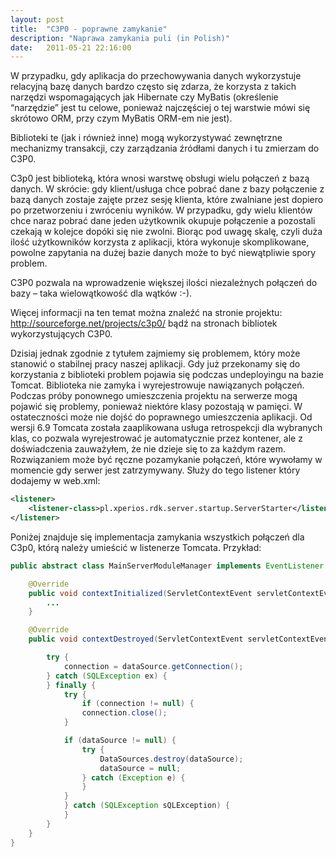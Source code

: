 ```yaml
---
layout: post
title:  "C3P0 - poprawne zamykanie"
description: "Naprawa zamykania puli (in Polish)"
date:   2011-05-21 22:16:00
---
```


W przypadku, gdy aplikacja do przechowywania danych wykorzystuje relacyjną bazę danych bardzo często się zdarza, że korzysta z takich narzędzi wspomagających jak Hibernate czy MyBatis (określenie “narzędzie” jest tu celowe, ponieważ najczęściej o tej warstwie mówi się skrótowo ORM, przy czym MyBatis ORM-em nie jest).

Biblioteki te (jak i również inne) mogą wykorzystywać zewnętrzne mechanizmy transakcji, czy zarządzania źródłami danych i tu zmierzam do C3P0.

C3p0 jest biblioteką, która wnosi warstwę obsługi wielu połączeń z bazą danych. W skrócie: gdy klient/usługa chce pobrać dane z bazy połączenie z bazą danych zostaje zajęte przez sesję klienta, które zwalniane jest dopiero po przetworzeniu i zwróceniu wyników. W przypadku, gdy wielu klientów chce naraz pobrać dane jeden użytkownik okupuje połączenie a pozostali czekają w kolejce dopóki się nie zwolni. Biorąc pod uwagę skalę, czyli duża ilość użytkowników korzysta z aplikacji, która wykonuje skomplikowane, powolne zapytania na dużej bazie danych może to być niewątpliwie spory problem.

C3P0 pozwala na wprowadzenie większej ilości niezależnych połączeń do bazy – taka wielowątkowość dla wątków :-).

Więcej informacji na ten temat można znaleźć na stronie projektu: http://sourceforge.net/projects/c3p0/ bądź na stronach bibliotek wykorzystujących C3P0.

Dzisiaj jednak zgodnie z tytułem zajmiemy się problemem, który może stanowić o stabilnej pracy naszej aplikacji. Gdy już przekonamy się do korzystania z biblioteki problem pojawia się podczas undeployingu na bazie Tomcat. Biblioteka nie zamyka i wyrejestrowuje nawiązanych połączeń. Podczas próby ponownego umieszczenia projektu na serwerze mogą pojawić się problemy, ponieważ niektóre klasy pozostają w pamięci. W ostateczności może nie dojść do poprawnego umieszczenia aplikacji. Od wersji 6.9 Tomcata została zaaplikowana usługa retrospekcji dla wybranych klas, co pozwala wyrejestrować je automatycznie przez kontener, ale z doświadczenia zauważyłem, że nie dzieje się to za każdym razem. Rozwiązaniem może być ręczne pozamykanie połączeń, które wywołamy w momencie gdy serwer jest zatrzymywany. Służy do tego listener który dodajemy w web.xml:

```xml
<listener>
    <listener-class>pl.xperios.rdk.server.startup.ServerStarter</listener-class>
</listener>
```

Poniżej znajduje się implementacja zamykania wszystkich połączeń dla C3p0, którą należy umieścić w listenerze Tomcata. Przykład:

 

```java
public abstract class MainServerModuleManager implements EventListener {

    @Override
    public void contextInitialized(ServletContextEvent servletContextEvent) {
        ...
    }

    @Override
    public void contextDestroyed(ServletContextEvent servletContextEvent) {

        try {
            connection = dataSource.getConnection();
        } catch (SQLException ex) {
        } finally {
            try {
                if (connection != null) {
                connection.close();
            }

            if (dataSource != null) {
                try {
                    DataSources.destroy(dataSource);
                    dataSource = null;
                } catch (Exception e) {
                }
            }
            } catch (SQLException sQLException) {
            }
        }
    }
}
```

